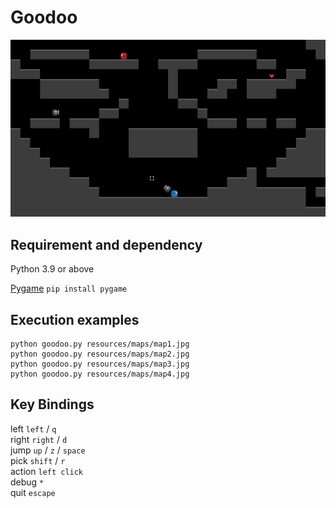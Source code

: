 # Goodoo

<img src="screenshot.jpg" alt="img"/>

## Requirement and dependency

Python 3.9 or above

[Pygame](https://pypi.org/project/pygame/) ```pip install pygame```

## Execution examples

```
python goodoo.py resources/maps/map1.jpg
python goodoo.py resources/maps/map2.jpg
python goodoo.py resources/maps/map3.jpg
python goodoo.py resources/maps/map4.jpg
```

## Key Bindings

left  ```left``` / ```q```<br/>
right ```right``` / ```d```<br/>
jump ```up``` / ```z``` / ```space```<br/>
pick ```shift``` / ```r```<br/>
action ```left click```<br/>
debug ```*```<br/>
quit ```escape```<br/>
